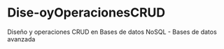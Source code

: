 # Dise-oyOperacionesCRUD
Diseño y operaciones CRUD en Bases de datos NoSQL - Bases de datos avanzada
